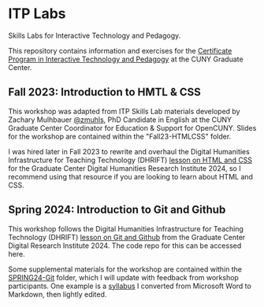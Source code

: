 # ITP Labs
Skills Labs for Interactive Technology and Pedagogy.

This repository contains information and exercises for the [Certificate Program in Interactive Technology and Pedagogy](https://www.gc.cuny.edu/interactive-technology-and-pedagogy) at the CUNY Graduate Center.

## Fall 2023: Introduction to HMTL & CSS

This workshop was adapted from ITP Skills Lab materials developed by Zachary Mulhbauer [@zmuhls](https://github.com/zmuhls), PhD Candidate in English at the CUNY Graduate Center Coordinator for Education & Support for OpenCUNY. Slides for the workshop are contained within the "Fall23-HTMLCSS" folder.

I was hired later in Fall 2023 to rewrite and overhaul the Digital Humanities Infrastructure for Teaching Technology (DHRIFT) [lesson on HTML and CSS](https://app.dhrift.org/dynamic/?user=GC-DRI&repo=DRI24&file=html-css&instUser=GC-DRI&instRepo=GCDRI24Schedule) for the Graduate Center Digital Humanities Research Institute 2024, so I recommend using that resource if you are looking to learn about HTML and CSS.

## Spring 2024: Introduction to Git and Github

This workshop follows the Digital Humanities Infrastructure for Teaching Technology (DHRIFT) [lesson on Git and Github](https://app.dhrift.org/dynamic/?user=GC-DRI&repo=DRI24&file=git&instUser=GC-DRI&instRepo=GCDRI24Schedule) from the Graduate Center Digital Research Institute 2024. The code repo for this can be accessed here.

Some supplemental materials for the workshop are contained within the [SPRING24-Git](https://github.com/perlsdiver/ITP-Labs/tree/main/Spring24-Git) folder, which I will update with feedback from workshop participants. One example is a [syllabus](https://github.com/perlsdiver/ITP-Labs/blob/main/Spring24-Git/HP23-syllabus.md) I converted from Microsoft Word to Markdown, then lightly edited.
